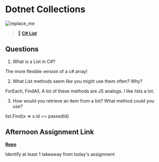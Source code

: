 # Dotnet Collections

![replace_me](https://codeworks.blob.core.windows.net/public/assets/img/illustrations/placeholder.svg)

> **📖 [C# List](https://codeworksacademy.com/fs-student-guide/resources/wk10/02-List-Methods)**

## Questions

1. What is a List in C#?

The more flexible version of a c# array!

2. What List methods seem like you might use them often? Why?

ForEach, FindAll, A lot of these methods are JS analogs. I like lists a lot.

3. How would you retrieve an item from a list? What method could you use?

list.Find(x => x.id == passedId)

## Afternoon Assignment Link

**[Repo](https://github.com/DMGCK/<ASSIGNMENT_REPO>)**

Identify at least 1 takeaway from today's assignment
